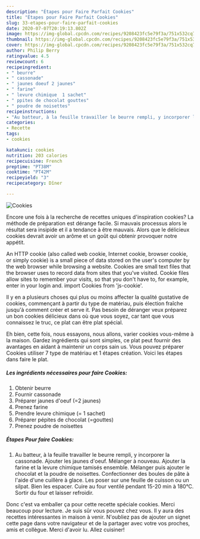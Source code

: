 ```yaml
---
description: "Étapes pour Faire Parfait Cookies"
title: "Étapes pour Faire Parfait Cookies"
slug: 33-etapes-pour-faire-parfait-cookies
date: 2020-07-07T20:19:13.802Z
image: https://img-global.cpcdn.com/recipes/9208423fc5e79f3a/751x532cq70/cookies-photo-principale-de-la-recette.jpg
thumbnail: https://img-global.cpcdn.com/recipes/9208423fc5e79f3a/751x532cq70/cookies-photo-principale-de-la-recette.jpg
cover: https://img-global.cpcdn.com/recipes/9208423fc5e79f3a/751x532cq70/cookies-photo-principale-de-la-recette.jpg
author: Philip Berry
ratingvalue: 4.5
reviewcount: 6
recipeingredient:
- " beurre"
- " cassonade"
- " jaunes doeuf 2 jaunes"
- " farine"
- " levure chimique  1 sachet"
- " ppites de chocolat gouttes"
- " poudre de noisettes"
recipeinstructions:
- "Au batteur, à la feuille travailler le beurre rempli, y incorporer la cassonade. Ajouter les jaunes d&#39;oeuf. Mélanger à nouveau. Ajouter la farine et la levure chimique tamisés ensemble. Mélanger puis ajouter le chocolat et la poudre de noisettes. Confectionner des boules de pâte à l&#39;aide d&#39;une cuillère à glace. Les poser sur une feuille de cuisson ou un silpat. Bien les espacer. Cuire au four ventilé pendant 15-20 min à 180°C. Sortir du four et laisser refroidir."
categories:
- Recette
tags:
- cookies

katakunci: cookies 
nutrition: 203 calories
recipecuisine: French
preptime: "PT38M"
cooktime: "PT42M"
recipeyield: "3"
recipecategory: Dîner

---
```



![Cookies](https://img-global.cpcdn.com/recipes/9208423fc5e79f3a/751x532cq70/cookies-photo-principale-de-la-recette.jpg)

Encore une fois à la recherche de recettes uniques d'inspiration cookies? La méthode de préparation est dérange facile. Si mauvais processus alors le résultat sera insipide et il a tendance à être mauvais. Alors que le délicieux cookies devrait avoir un arôme et un goût qui obtenir provoquer notre appétit.

An HTTP cookie (also called web cookie, Internet cookie, browser cookie, or simply cookie) is a small piece of data stored on the user&#39;s computer by the web browser while browsing a website. Cookies are small text files that the browser uses to record data from sites that you&#39;ve visited. Cookie files allow sites to remember your visits, so that you don&#39;t have to, for example, enter in your login and. import Cookies from &#39;js-cookie&#39;.

Il y en a plusieurs choses qui plus ou moins affecter la qualité gustative de cookies, commençant à partir du type de matériau, puis élection fraîche jusqu'à comment créer et serve it. Pas besoin de déranger veux préparez un bon cookies délicieux dans où que vous soyez, car tant que vous connaissez le truc, ce plat can être plat spécial.


Eh bien, cette fois, nous essayons, nous allons, varier cookies vous-même à la maison. Gardez ingrédients qui sont simples, ce plat peut fournir des avantages en aidant à maintenir un corps sain us. Vous pouvez préparer Cookies utiliser 7 type de matériau et 1 étapes création. Voici les étapes dans faire le plat.

<!--inarticleads1-->

##### Les ingrédients nécessaires pour faire Cookies:

1. Obtenir  beurre
1. Fournir  cassonade
1. Préparer  jaunes d&#39;oeuf (=2 jaunes)
1. Prenez  farine
1. Prendre  levure chimique (= 1 sachet)
1. Préparer  pépites de chocolat (=gouttes)
1. Prenez  poudre de noisettes




<!--inarticleads2-->

##### Étapes Pour faire Cookies:

1. Au batteur, à la feuille travailler le beurre rempli, y incorporer la cassonade. Ajouter les jaunes d&#39;oeuf. Mélanger à nouveau. Ajouter la farine et la levure chimique tamisés ensemble. Mélanger puis ajouter le chocolat et la poudre de noisettes. Confectionner des boules de pâte à l&#39;aide d&#39;une cuillère à glace. Les poser sur une feuille de cuisson ou un silpat. Bien les espacer. Cuire au four ventilé pendant 15-20 min à 180°C. Sortir du four et laisser refroidir.





Donc c'est va emballer ça pour cette recette spéciale cookies. Merci beaucoup pour lecture. Je suis sûr vous pouvez chez vous. Il y aura des recettes  intéressantes in maison à venir. N'oubliez pas de ajouter un signet cette page dans votre navigateur et de la partager avec votre vos proches, amis et collègue. Merci d'avoir lu. Allez cuisiner!
